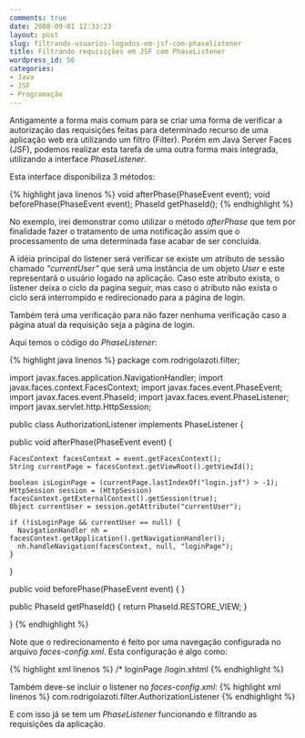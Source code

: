 ```yaml
---
comments: true
date: 2008-09-01 12:33:23
layout: post
slug: filtrando-usuarios-logados-em-jsf-com-phaselistener
title: Filtrando requisições em JSF com PhaseListener
wordpress_id: 56
categories:
- Java
- JSF
- Programação
---
```


Antigamente a forma mais comum para se criar uma forma de verificar a autorização das requisições feitas para determinado recurso de uma aplicação web era utilizando um filtro (Filter). Porém em Java Server Faces (JSF), podemos realizar esta tarefa de uma outra forma mais integrada, utilizando a interface _PhaseListener_.

Esta interface disponibiliza 3 métodos:

{% highlight java linenos %}
void afterPhase(PhaseEvent event);
void beforePhase(PhaseEvent event);
PhaseId getPhaseId();
{% endhighlight %}

No exemplo, irei demonstrar como utilizar o método _afterPhase_ que tem por finalidade fazer o tratamento de uma notificação assim que o processamento de uma determinada fase acabar de ser concluída.

A idéia principal do listener será verificar se existe um atributo de sessão chamado _"currentUser"_ que será uma instância de um objeto _User_ e este representará o usuário logado na aplicação. Caso este atributo exista, o listener deixa o ciclo da pagina seguir, mas caso o atributo não exista o ciclo será interrompido e redirecionado para a página de login.

Também terá uma verificação para não fazer nenhuma verificação caso a página atual da requisição seja a página de login.

Aqui temos o código do _PhaseListener_:

{% highlight java linenos %}
package com.rodrigolazoti.filter;

import javax.faces.application.NavigationHandler;
import javax.faces.context.FacesContext;
import javax.faces.event.PhaseEvent;
import javax.faces.event.PhaseId;
import javax.faces.event.PhaseListener;
import javax.servlet.http.HttpSession;

public class AuthorizationListener implements PhaseListener {

  public void afterPhase(PhaseEvent event) {

    FacesContext facesContext = event.getFacesContext();
    String currentPage = facesContext.getViewRoot().getViewId();

    boolean isLoginPage = (currentPage.lastIndexOf("login.jsf") > -1);
    HttpSession session = (HttpSession) facesContext.getExternalContext().getSession(true);
    Object currentUser = session.getAttribute("currentUser");

    if (!isLoginPage && currentUser == null) {
      NavigationHandler nh = facesContext.getApplication().getNavigationHandler();
      nh.handleNavigation(facesContext, null, "loginPage");
    }
  }

  public void beforePhase(PhaseEvent event) {
  }

  public PhaseId getPhaseId() {
    return PhaseId.RESTORE_VIEW;
  }

}
{% endhighlight %}

Note que o redirecionamento é feito por uma navegação configurada no arquivo _faces-config.xml_. Esta configuração é algo como:

{% highlight xml linenos %}
<navigation-rule>
  <from-view-id>/*</from-view-id>
  <navigation-case>
    <from-outcome>loginPage</from-outcome>
    <to-view-id>/login.xhtml</to-view-id>
  </navigation-case>
</navigation-rule>
{% endhighlight %}

Também deve-se incluir o listener no _faces-config.xml_:
{% highlight xml linenos %}
<lifecycle>
  <phase-listener>com.rodrigolazoti.filter.AuthorizationListener</phase-listener>
</lifecycle>
{% endhighlight %}

E com isso já se tem um _PhaseListener_ funcionando e filtrando as requisições da aplicação.